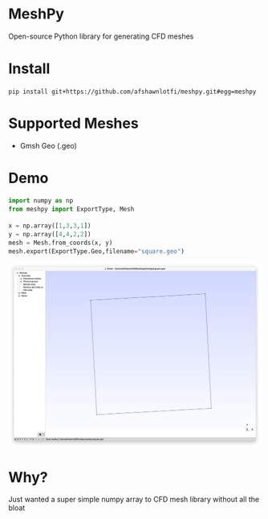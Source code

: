# MeshPy
Open-source Python library for generating CFD meshes

# Install
`pip install git+https://github.com/afshawnlotfi/meshpy.git#egg=meshpy`

# Supported Meshes
* Gmsh Geo (.geo)

# Demo
```python
import numpy as np
from meshpy import ExportType, Mesh

x = np.array([1,3,3,1])
y = np.array([4,4,2,2])
mesh = Mesh.from_coords(x, y)
mesh.export(ExportType.Geo,filename="square.geo")
```
![./assets/square.jpg](./assets/square.jpg)

# Why?
Just wanted a super simple numpy array to CFD mesh library without all the bloat